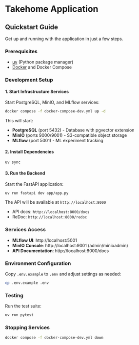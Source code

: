 # Takehome Application

## Quickstart Guide

Get up and running with the application in just a few steps.

### Prerequisites

- [uv](https://docs.astral.sh/uv/) (Python package manager)
- [Docker](https://www.docker.com/) and Docker Compose

### Development Setup

#### 1. Start Infrastructure Services

Start PostgreSQL, MinIO, and MLflow services:

```bash
docker compose -f docker-compose-dev.yml up -d
```

This will start:
- **PostgreSQL** (port 5432) - Database with pgvector extension
- **MinIO** (ports 9000/9001) - S3-compatible object storage
- **MLflow** (port 5001) - ML experiment tracking

#### 2. Install Dependencies

```bash
uv sync
```

#### 3. Run the Backend

Start the FastAPI application:

```bash
uv run fastapi dev app/app.py
```

The API will be available at `http://localhost:8000`
- API docs: `http://localhost:8000/docs`
- ReDoc: `http://localhost:8000/redoc`

### Services Access

- **MLflow UI**: http://localhost:5001
- **MinIO Console**: http://localhost:9001 (admin/minioadmin)
- **API Documentation**: http://localhost:8000/docs

### Environment Configuration

Copy `.env.example` to `.env` and adjust settings as needed:

```bash
cp .env.example .env
```

### Testing

Run the test suite:

```bash
uv run pytest
```

### Stopping Services

```bash
docker compose -f docker-compose-dev.yml down
```